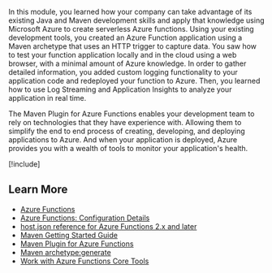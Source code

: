 In this module, you learned how your company can take advantage of its existing Java and Maven development skills and apply that knowledge using Microsoft Azure to create serverless Azure functions. Using your existing development tools, you created an Azure Function application using a Maven archetype that uses an HTTP trigger to capture data. You saw how to test your function application locally and in the cloud using a web browser, with a minimal amount of Azure knowledge. In order to gather detailed information, you added custom logging functionality to your application code and redeployed your function to Azure. Then, you learned how to use Log Streaming and Application Insights to analyze your application in real time.

The Maven Plugin for Azure Functions enables your development team to rely on technologies that they have experience with. Allowing them to simplify the end to end process of creating, developing, and deploying applications to Azure. And when your application is deployed, Azure provides you with a wealth of tools to monitor your application's health.

[!include[](../../../includes/azure-sandbox-cleanup.md)]

## Learn More

- [Azure Functions](https://azure.microsoft.com/services/functions/)
- [Azure Functions: Configuration Details](https://github.com/microsoft/azure-maven-plugins/wiki/Azure-Functions:-Configuration-Details)
- [host.json reference for Azure Functions 2.x and later](/azure/azure-functions/functions-host-json)
- [Maven Getting Started Guide](http://maven.apache.org/guides/getting-started/)
- [Maven Plugin for Azure Functions](/training/modules/develop-azure-functions-app-with-maven-plugin/)
- [Maven archetype:generate](https://maven.apache.org/archetype/maven-archetype-plugin/generate-mojo.html)
- [Work with Azure Functions Core Tools](/azure/azure-functions/functions-run-local)
